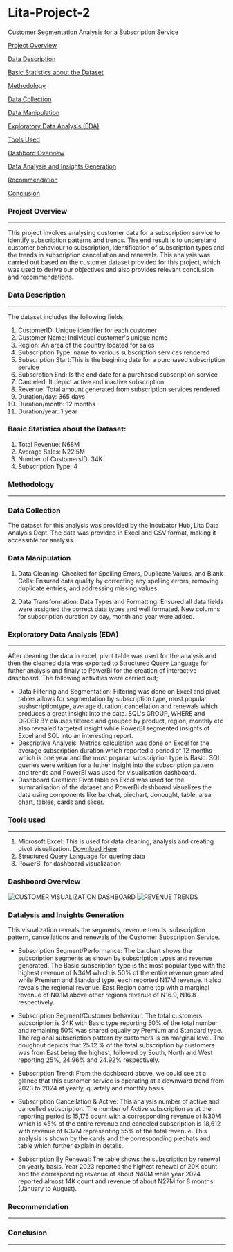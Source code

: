# Lita-Project-2
Customer Segmentation Analysis for a Subscription Service

 [Project Overview](#project-overview)
 
 [Data Description](#data-description)
 
 [Basic Statistics about the Dataset](#basic-statistics-about-the-dataset)
 
 [Methodology](#methodology)
 
 [Data Collection](#data-collection)
 
 [Data Manipulation](#data-manipulation)
 
 [Exploratory Data Analysis (EDA)](#exploratory-data-analysis)
 
 [Tools Used](#tools-used)
 
 [Dashbord Overview](#dashboard-overview)
 
 [Data Analysis and Insights Generation](#data-analysis-and-insight-generation)
 
 [Recommendation](#recommendation)
 
 [Conclusion](#conclusion)
   
### Project Overview
---
This project involves analysing customer data for a subscription service to identify subscription patterns and trends. The end result is to understand customer behaviour to subscription, identification of subscription types and the trends in subscription cancellation and renewals. This analysis was carried out based on the customer dataset provided for this project, which was used to derive our objectives and also provides relevant conclusion and recommendations.

### Data Description
---
The dataset includes the following fields:
1. CustomerID: Unique identifier for each customer
2. Customer Name: Individual customer's unique name
3. Region: An area of the country located for sales
5. Subscription Type: name to various subscription services rendered
6. Subscription Start:This is the begining date for a purchased subscription service
7. Subscrption End: Is the end date for a purchased subscription service
8. Canceled: It depict active and inactive subscription
9. Revenue: Total amount generated from subscription services rendered
10. Duration/day: 365 days
11. Duration/month: 12 months
12. Duration/year: 1 year

### Basic Statistics about the Dataset:
1. Total Revenue: N68M
2. Average Sales: N22.5M
5. Number of CustomersID: 34K
6. Subscription Type: 4

 ### Methodology
 ---
### Data Collection
The dataset for this analysis was provided by the Incubator Hub, Lita Data Analysis Dept. The data was provided in Excel and CSV format, making it accessible for analysis.

### Data Manipulation
1. Data Cleaning:
Checked for Spelling Errors, Duplicate Values, and Blank Cells: Ensured data quality by correcting any spelling errors, removing duplicate entries, and addressing missing values.

2. Data Transformation:
Data Types and Formatting: Ensured all data fields were assigned the correct data types and well formated. New columns for subscription duration by day, month and year were added.

### Exploratory Data Analysis (EDA)
---
After cleaning the data in excel, pivot table was used for the analysis and then the cleaned data was exported to Structured Query Language for futher analysis and finaly to PowerBi for the creation of interactive dashboard. The following activities were carried out;
* Data Filtering and Segmentation: Filtering was done on Excel and pivot tables allows for segmentation by subscription type, most popular susbscriptiontype, average duration, cancellation and renewals which produces a great insight into the data. SQL's GROUP, WHERE and ORDER BY clauses filtered and grouped by product, region, monthly etc also revealed targeted insight while PowerBI segmented insights of Excel and SQL into an interesting report.
* Descriptive Analysis: Metrics calculation was done on Excel for the average subscription duration which reported a period of 12 months which is one year and the most popular subscription type is Basic. SQL queries were written for a futher insight into the subscription pattern and trends and PowerBI was used for visualisation dashboard.
* Dashboard Creation: Pivot table on Excel was used for the summarisation of the dataset and PowerBi dashboard visualizes the data using components like barchat, piechart, donought, table, area chart, tables, cards and slicer.

 ### Tools used
 ---
1. Microsoft Excel: This is used for data cleaning, analysis and creating pivot visualization.
   [Download Here](https://www.microsoft.com)
2. Structured Query Language for quering data
5. PowerBI for dashboard visualization
   
 ### Dashboard Overview
 ![CUSTOMER VISUALIZATION DASHBOARD](https://github.com/user-attachments/assets/285dea79-06b5-4723-be11-b10c3110e29b)
 ![REVENUE TRENDS](https://github.com/user-attachments/assets/9aea3718-677b-4554-9b84-f30a5e415e73)

 ### Datalysis and Insights Generation
 This visualization reveals the segments, revenue trends, subscription pattern, cancellations and renewals of the Customer Subscription Service.
 
 - Subscription Segment/Performance: The barchart shows the subscription segments as shown by subscription types and revenue generated.
The Basic subscription type is the most popular type with the highest revenue of N34M which is 50% of the entire revenue generated while Premium and Standard type, each reported N17M revenue. It also reveals the regional revenue. East Region came top with a marginal revenue of N0.1M above other regions revenue of N16.9, N16.8 respectively.

- Subscription Segment/Customer behaviour: The total customers subscription is 34K with Basic type reporting 50% of the total number and remaining 50% was shared equally by Premium and Standard type. The regional subscription pattern by customers is on marginal level. The doughnut depicts that 25.12 % of the total subscription by customers was from East being the highest, followed by South, North and West reporting 25%, 24.96% and 24.92% respectively.

 - Subscription Trend: From the dashboard above, we could see at a glance that this customer service is operating at a downward trend from 2023 to 2024 at yearly, quartely and monthly basis.

- Subscription Cancellation & Active: This analysis number of active and cancelled subscription. The number of Active subscription as at the reporting period is 15,175 count with a corresponding revenue of N30M which is 45% of the entire revenue and canceled subscription is 18,612 with revenue of N37M representing 55% of the total revenue. This analysis is shown by the cards and the corresponding piechats and table which further explain in details.

- Subscription By Renewal: The table shows the subscription by renewal on yearly basis. Year 2023 reported the highest renewal of 20K count and the corresponding revenue of about N40M while year 2024 reported almost 14K count and revenue of about N27M for 8 months (January to August).
 


### Recommendation
---


### Conclusion
---
 

   

